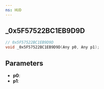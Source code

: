 ```yaml
---
ns: HUD
---
```

## _0x5F57522BC1EB9D9D

```c
// 0x5F57522BC1EB9D9D
void _0x5F57522BC1EB9D9D(Any p0, Any p1);
```

## Parameters
* **p0**:
* **p1**:
